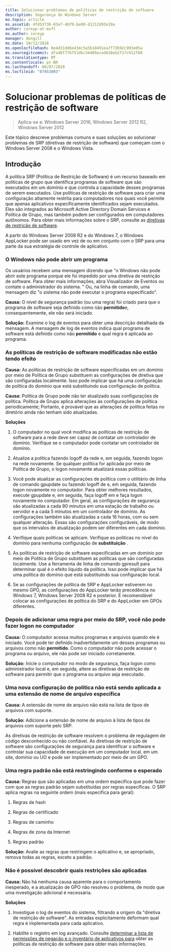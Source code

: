 ```yaml
---
title: Solucionar problemas de políticas de restrição de software
description: Segurança do Windows Server
ms.topic: article
ms.assetid: 4fd53736-03e7-4bf9-ba90-d1212d93e19a
author: coreyp-at-msft
ms.author: coreyp
manager: dongill
ms.date: 10/12/2016
ms.openlocfilehash: 6e4d31dd6e434c5a5b18491ea7f73b92c993e05a
ms.sourcegitcommit: dfa48f77b751dbc34409aced628eb2f17c912f08
ms.translationtype: MT
ms.contentlocale: pt-BR
ms.lasthandoff: 08/07/2020
ms.locfileid: "87953003"
---
```

# <a name="troubleshoot-software-restriction-policies"></a>Solucionar problemas de políticas de restrição de software

>Aplica-se a: Windows Server 2016, Windows Server 2012 R2, Windows Server 2012

Este tópico descreve problemas comuns e suas soluções ao solucionar problemas de SRP (diretivas de restrição de software) que começam com o Windows Server 2008 e o Windows Vista.

## <a name="introduction"></a>Introdução
A política SRP (Política de Restrição de Software) é um recurso baseado em políticas de grupo que identifica programas de software que são executados em um domínio e que controla a capacidade desses programas de serem executados. Use políticas de restrição de software para criar uma configuração altamente restrita para computadores nos quais você permite que apenas aplicativos especificamente identificados sejam executados. Eles são integrados ao Microsoft Active Directory Domain Services e Política de Grupo, mas também podem ser configurados em computadores autônomos. Para obter mais informações sobre o SRP, consulte as [diretivas de restrição de software](software-restriction-policies.md).

A partir do Windows Server 2008 R2 e do Windows 7, o Windows AppLocker pode ser usado em vez de ou em conjunto com o SRP para uma parte da sua estratégia de controle de aplicativo.

### <a name="windows-cannot-open-a-program"></a>O Windows não pode abrir um programa
Os usuários recebem uma mensagem dizendo que "o Windows não pode abrir este programa porque ele foi impedido por uma diretiva de restrição de software. Para obter mais informações, abra Visualizador de Eventos ou contate o administrador do sistema. " Ou, na linha de comando, uma mensagem diz "o sistema não pode executar o programa especificado".

**Causa:** O nível de segurança padrão (ou uma regra) foi criado para que o programa de software seja definido como não **permitido**e, consequentemente, ele não será iniciado.

**Solução:** Examine o log de eventos para obter uma descrição detalhada da mensagem. A mensagem de log de eventos indica qual programa de software está definido como não **permitido** e qual regra é aplicada ao programa.

### <a name="modified-software-restriction-policies-are-not-taking-effect"></a>As políticas de restrição de software modificadas não estão tendo efeito
**Causa:** As políticas de restrição de software especificadas em um domínio por meio de Política de Grupo substituem as configurações de diretiva que são configuradas localmente. Isso pode implicar que há uma configuração de política do domínio que está substituindo sua configuração de política.

**Causa:** Política de Grupo pode não ter atualizado suas configurações de política. Política de Grupo aplica alterações às configurações de política periodicamente; Portanto, é provável que as alterações de política feitas no diretório ainda não tenham sido atualizadas.

**Soluções**

1.  O computador no qual você modifica as políticas de restrição de software para a rede deve ser capaz de contatar um controlador de domínio. Verifique se o computador pode contatar um controlador de domínio.

2.  Atualize a política fazendo logoff da rede e, em seguida, fazendo logon na rede novamente. Se qualquer política for aplicada por meio de Política de Grupo, o logon novamente atualizará essas políticas.

3.  Você pode atualizar as configurações de política com o utilitário de linha de comando gpupdate ou fazendo logoff de e, em seguida, fazendo logon novamente no computador. Para obter melhores resultados, execute gpupdate e, em seguida, faça logoff em e faça logon novamente no computador. Em geral, as configurações de segurança são atualizadas a cada 90 minutos em uma estação de trabalho ou servidor e a cada 5 minutos em um controlador de domínio. As configurações também são atualizadas a cada 16 horas, com ou sem qualquer alteração. Essas são configurações configuráveis, de modo que os intervalos de atualização podem ser diferentes em cada domínio.

4.  Verifique quais políticas se aplicam. Verifique as políticas no nível do domínio para nenhuma configuração de **substituição** .

5.  As políticas de restrição de software especificadas em um domínio por meio de Política de Grupo substituem as políticas que são configuradas localmente. Use a ferramenta de linha de comando gpresult para determinar qual é o efeito líquido da política. Isso pode implicar que há uma política do domínio que está substituindo sua configuração local.

6.  Se as configurações de política de SRP e AppLocker estiverem no mesmo GPO, as configurações do AppLocker terão precedência no Windows 7, Windows Server 2008 R2 e posterior. É recomendável colocar as configurações de política do SRP e do AppLocker em GPOs diferentes.

### <a name="after-adding-a-rule-through-srp-you-cannot-log-on-to-your-computer"></a>Depois de adicionar uma regra por meio do SRP, você não pode fazer logon no computador
**Causa:** O computador acessa muitos programas e arquivos quando ele é iniciado. Você pode ter definido inadvertidamente um desses programas ou arquivos como não **permitido**. Como o computador não pode acessar o programa ou arquivo, ele não pode ser iniciado corretamente.

**Solução:** Inicie o computador no modo de segurança, faça logon como administrador local e, em seguida, altere as diretivas de restrição de software para permitir que o programa ou arquivo seja executado.

### <a name="a-new-policy-setting-is-not-applying-to-a-specific-file-name-extension"></a>Uma nova configuração de política não está sendo aplicada a uma extensão de nome de arquivo específica
**Causa:** A extensão de nome de arquivo não está na lista de tipos de arquivos com suporte.

**Solução:** Adicione a extensão de nome de arquivo à lista de tipos de arquivos com suporte pelo SRP.

As diretivas de restrição de software resolvem o problema de regulagem de código desconhecido ou não confiável. As diretivas de restrição de software são configurações de segurança para identificar o software e controlar sua capacidade de execução em um computador local, em um site, domínio ou UO e pode ser implementado por meio de um GPO.

### <a name="a-default-rule-is-not-restricting-as-expected"></a>Uma regra padrão não está restringindo conforme o esperado
**Causa:** Regras que são aplicadas em uma ordem específica que pode fazer com que as regras padrão sejam substituídas por regras específicas. O SRP aplica regras na seguinte ordem (mais específica para geral):

1.  Regras de hash

2.  Regras de certificado

3.  Regras de caminho

4.  Regras de zona da Internet

5.  Regras padrão

**Solução:** Avalie as regras que restringem o aplicativo e, se apropriado, remova todas as regras, exceto a padrão.

### <a name="unable-to-discover-which-restrictions-are-applied"></a>Não é possível descobrir quais restrições são aplicadas
**Causa:** Não há nenhuma causa aparente para o comportamento inesperado, e a atualização de GPO não resolveu o problema, de modo que uma investigação adicional é necessária.

**Soluções**

1.  Investigue o log de eventos do sistema, filtrando a origem da "diretiva de restrição de software". As entradas explicitamente deformam qual regra é implementada para cada aplicativo.

2.  Habilite o registro em log avançado. Consulte [determinar a lista de permissões de negação e o inventário de aplicativos para](software-restriction-policies.md) obter as políticas de restrição de software para obter mais informações.


